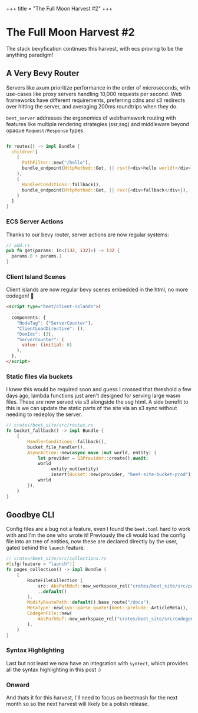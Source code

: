 +++
title = "The Full Moon Harvest #2"
+++

# The Full Moon Harvest #2

The stack bevyfication continues this harvest, with ecs proving to be the anything paradigm!

## A Very Bevy Router

Servers like axum prioritize performance in the order of microseconds, with use-cases like proxy servers handling 10,000 requests per second. Web frameworks have different requirements, preferring cdns and s3 redirects over hitting the server, and averaging 200ms roundtrips when they do. 

`beet_server` addresses the ergonomics of webframework routing with features like multiple rendering strategies (ssr,ssg) and middleware beyond opaque `Request/Response` types.

```rust

fn routes() -> impl Bundle {
  children![
    (
      PathFilter::new("/hello"),
      bundle_endpoint(HttpMethod::Get, || rsx!{<div>hello world!</div>}),
    ),
    (
      HandlerConditions::fallback(),
      bundle_endpoint(HttpMethod::Get, || rsx!{<div>fallback</div>}),
    )
  ]
}
```

### ECS Server Actions

Thanks to our bevy router, server actions are now regular systems:

```rust
// add.rs
pub fn get(params: In<(i32, i32)>) -> i32 { 
  params.0 + params.1
}
```

### Client Island Scenes

Client islands are now regular bevy scenes embedded in the html, no more codegen! 🥳

```html
<script type="beet/client-islands">(
  ...
  components: {
    "NodeTag": ("ServerCounter"),
    "ClientLoadDirective": (),
    "DomIdx": (3),
    "ServerCounter": (
      value: (initial: 0)
    ),
  },
</script>
```

### Static files via buckets

I knew this would be required soon and guess I crossed that threshold a few days ago, lambda functions just aren't designed for serving large wasm files. These are now served via s3 alongside the ssg html.
A side benefit to this is we can update the static parts of the site via an s3 sync without needing to redeploy the server.

```rust
// crates/beet_site/src/routes.rs
fn bucket_fallback() -> impl Bundle {
	(
		HandlerConditions::fallback(),
		bucket_file_handler(),
		AsyncAction::new(async move |mut world, entity| {
			let provider = S3Provider::create().await;
			world
				.entity_mut(entity)
				.insert(Bucket::new(provider, "beet-site-bucket-prod"));
			world
		}),
	)
}
```

## Goodbye CLI

Config files are a bug not a feature, even I found the `beet.toml` hard to work with and I'm the one who wrote it! 
Previously the cli would load the config file into an tree of entities, now these are declared directly by the user, gated behind the `launch` feature.

```rust
// crates/beet_site/src/collections.rs
#[cfg(feature = "launch")]
fn pages_collection() -> impl Bundle {
	(
		RouteFileCollection {
			src: AbsPathBuf::new_workspace_rel("crates/beet_site/src/pages").unwrap(),
			..default()
		},
		ModifyRoutePath::default().base_route("/docs"),
		MetaType::new(syn::parse_quote!(beet::prelude::ArticleMeta)),
		CodegenFile::new(
			AbsPathBuf::new_workspace_rel("crates/beet_site/src/codegen/pages.rs").unwrap(),
		),
	)
}
```
### Syntax Highlighting

Last but not least we now have an integration with `syntect`, which provides all the syntax highlighting in this post :)


### Onward

And thats it for this harvest, I'll need to focus on beetmash for the next month so so the next harvest will likely be a polish release.